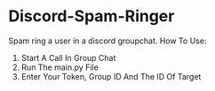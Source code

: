 # Discord-Spam-Ringer
Spam ring a user in a discord groupchat.
How To Use:

  1.  Start A Call In Group Chat
  2.  Run The main.py File
  3.  Enter Your Token, Group ID And The ID Of Target
